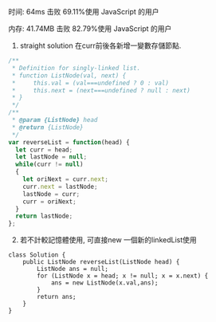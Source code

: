 时间: 64ms
击败 69.11%使用 JavaScript 的用户

内存: 41.74MB
击败 82.79%使用 JavaScript 的用户

1. straight solution
   在curr前後各新增一變數存儲節點.
```javascript
/**
 * Definition for singly-linked list.
 * function ListNode(val, next) {
 *     this.val = (val===undefined ? 0 : val)
 *     this.next = (next===undefined ? null : next)
 * }
 */
/**
 * @param {ListNode} head
 * @return {ListNode}
 */
var reverseList = function(head) {
  let curr = head;
  let lastNode = null;
  while(curr != null)
  {
    let oriNext = curr.next;
    curr.next = lastNode;
    lastNode = curr;
    curr = oriNext;
  }
  return lastNode;
};
```

2. 若不計較記憶體使用, 可直接new 一個新的linkedList使用
```
class Solution {
    public ListNode reverseList(ListNode head) {
        ListNode ans = null;
        for (ListNode x = head; x != null; x = x.next) {
            ans = new ListNode(x.val,ans);
        }
        return ans;
    }
}
```
